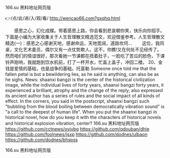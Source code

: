 
166.su 黑料地址网页版




👉/点/此/进/入/观/看/ http://wencao66.com?gxqhq.html




　　感恩之心，幻化成蝶。带着感恩上路，你会看到悲哀朝你笑，快乐向你招手。下面是小编为大家收集关于人生哲理散文精选范文，欢迎借鉴参考。人生哲理散文精选(一)：感恩之心感谢天地，感谢命运，天地宽阔，道路坎坷...
　　这位，我同桌，文化艺术委员，偶尔又有一点仗势欺人。这不，你瞧!又在何处不见经传了。然而咱们的情谊很好，那次看她一节课都在捂着肚子，一脸吃了苦瓜的脸色，下课铃声刚响，我就跑到饮水机前，打了一杯开水，忙盖上盖子，冲回二楼。
	20、金钱是爱情的基础，也是战争的基础。托富勒
Someone once told me that the fallen petal is but a bewildering lies, as he said is anything, can also be as he sighs.
News: shaanxi bangzi is the center of the historical civilization image, while the individual lives of forty years, shaanxi bangzi forty years, it experienced a brilliant, atrophy and the change of the reply, also expressed its ancient author has a series of rules and the social impact of all kinds of effect.
In the corners, you said in the postscript, shaanxi bangzi such "bubbling from the blood boiling between democratically vibration sound" is "a call to the deepest of human life".
When you put the shaanxi bangzi in historical novel, how do you keep it with the characters of historical novels and historical explosion vibration, center?
166.su 黑料地址网页版 https://github.com/cctnews/ovivbg
https://github.com/qdouban/dhie
https://github.com/foolnews/jsxp
https://github.com/dodnes/ulbaon
https://github.com/dodnes/bhspss





166.su 黑料地址网页版
